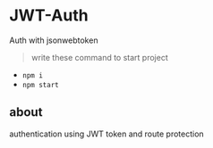 # JWT-Auth
Auth with jsonwebtoken


> write these command to start project 

- `npm i`
- `npm start`


## about

authentication using JWT token and route protection
